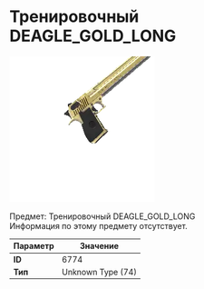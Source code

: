 # Тренировочный DEAGLE_GOLD_LONG

![Item Image](../img/6774.webp?raw=true)

Предмет: Тренировочный DEAGLE_GOLD_LONG<br>Информация по этому предмету отсутствует.


| Параметр | Значение |
|----------|----------|
| **ID** | 6774 |
| **Тип** | Unknown Type (74) |

